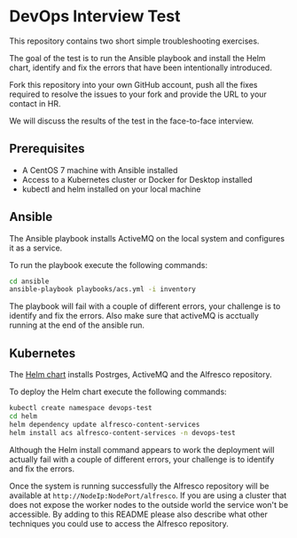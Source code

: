# DevOps Interview Test

This repository contains two short simple troubleshooting exercises.

The goal of the test is to run the Ansible playbook and install the Helm chart, identify and fix the errors that have been intentionally introduced.

Fork this repository into your own GitHub account, push all the fixes required to resolve the issues to your fork and provide the URL to your contact in HR.

We will discuss the results of the test in the face-to-face interview.

## Prerequisites

* A CentOS 7 machine with Ansible installed
* Access to a Kubernetes cluster or Docker for Desktop installed
* kubectl and helm installed on your local machine

## Ansible

The Ansible playbook installs ActiveMQ on the local system and configures it as a service.

To run the playbook execute the following commands:

```bash
cd ansible
ansible-playbook playbooks/acs.yml -i inventory
```

The playbook will fail with a couple of different errors, your challenge is to identify and fix the errors.
Also make sure that activeMQ is acctually running at the end of the ansible run.

## Kubernetes

The [Helm chart](helm/alfresco-content-services/README.md) installs Postrges, ActiveMQ and the Alfresco repository.

To deploy the Helm chart execute the following commands:

```bash
kubectl create namespace devops-test
cd helm
helm dependency update alfresco-content-services
helm install acs alfresco-content-services -n devops-test
```

Although the Helm install command appears to work the deployment will actually fail with a couple of different errors, your challenge is to identify and fix the errors.

Once the system is running successfully the Alfresco repository will be available at `http://NodeIp:NodePort/alfresco`. If you are using a cluster that does not expose the worker nodes to the outside world the service won't be accessible. By adding to this README please also describe what other techniques you could use to access the Alfresco repository.
